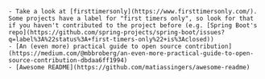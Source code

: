     - Take a look at [firsttimersonly](https://www.firsttimersonly.com/). Some projects have a label for "first timers only", so look for that if you haven't contributed to the project before (e.g. [Spring Boot's repo](https://github.com/spring-projects/spring-boot/issues?q=label%3A%22status%3A+first-timers-only%22+is%3Aclosed))
    - [An (even more) practical guide to open source contribution](https://medium.com/@mbbroberg/an-even-more-practical-guide-to-open-source-contribution-dbdaa6ff1994)
    - [Awesome README](https://github.com/matiassingers/awesome-readme)